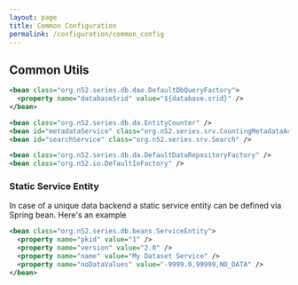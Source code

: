 ```yaml
---
layout: page
title: Common Configuration
permalink: /configuration/common_config
---
```


## Common Utils

```xml
<bean class="org.n52.series.db.dao.DefaultDbQueryFactory">
  <property name="databaseSrid" value="${database.srid}" />
</bean>

<bean class="org.n52.series.db.da.EntityCounter" />
<bean id="metadataService" class="org.n52.series.srv.CountingMetadataAccessService" />
<bean id="searchService" class="org.n52.series.srv.Search" />

<bean class="org.n52.series.db.da.DefaultDataRepositoryFactory" />
<bean class="org.n52.io.DefaultIoFactory" />
```

### Static Service Entity
In case of a unique data backend a static service entity can be defined via Spring bean. Here's an example

```xml
<bean class="org.n52.series.db.beans.ServiceEntity">
  <property name="pkid" value="1" />
  <property name="version" value="2.0" />
  <property name="name" value="My Dataset Service" />
  <property name="noDataValues" value="-9999.0,99999,NO_DATA" />
</bean>
```